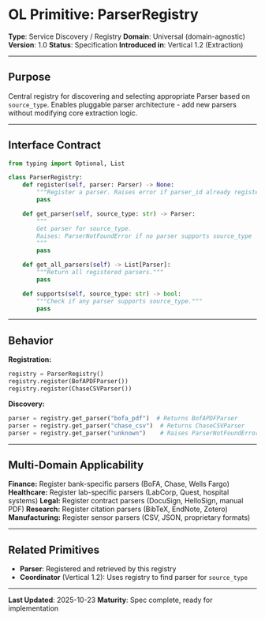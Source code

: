 # OL Primitive: ParserRegistry

**Type**: Service Discovery / Registry
**Domain**: Universal (domain-agnostic)
**Version**: 1.0
**Status**: Specification
**Introduced in**: Vertical 1.2 (Extraction)

---

## Purpose

Central registry for discovering and selecting appropriate Parser based on `source_type`. Enables pluggable parser architecture - add new parsers without modifying core extraction logic.

---

## Interface Contract

```python
from typing import Optional, List

class ParserRegistry:
    def register(self, parser: Parser) -> None:
        """Register a parser. Raises error if parser_id already registered."""
        pass

    def get_parser(self, source_type: str) -> Parser:
        """
        Get parser for source_type.
        Raises: ParserNotFoundError if no parser supports source_type
        """
        pass

    def get_all_parsers(self) -> List[Parser]:
        """Return all registered parsers."""
        pass

    def supports(self, source_type: str) -> bool:
        """Check if any parser supports source_type."""
        pass
```

---

## Behavior

**Registration:**
```python
registry = ParserRegistry()
registry.register(BofAPDFParser())
registry.register(ChaseCSVParser())
```

**Discovery:**
```python
parser = registry.get_parser("bofa_pdf")  # Returns BofAPDFParser
parser = registry.get_parser("chase_csv")  # Returns ChaseCSVParser
parser = registry.get_parser("unknown")    # Raises ParserNotFoundError
```

---

## Multi-Domain Applicability

**Finance:** Register bank-specific parsers (BoFA, Chase, Wells Fargo)
**Healthcare:** Register lab-specific parsers (LabCorp, Quest, hospital systems)
**Legal:** Register contract parsers (DocuSign, HelloSign, manual PDF)
**Research:** Register citation parsers (BibTeX, EndNote, Zotero)
**Manufacturing:** Register sensor parsers (CSV, JSON, proprietary formats)

---

## Related Primitives

- **Parser**: Registered and retrieved by this registry
- **Coordinator** (Vertical 1.2): Uses registry to find parser for `source_type`

---

**Last Updated**: 2025-10-23
**Maturity**: Spec complete, ready for implementation
